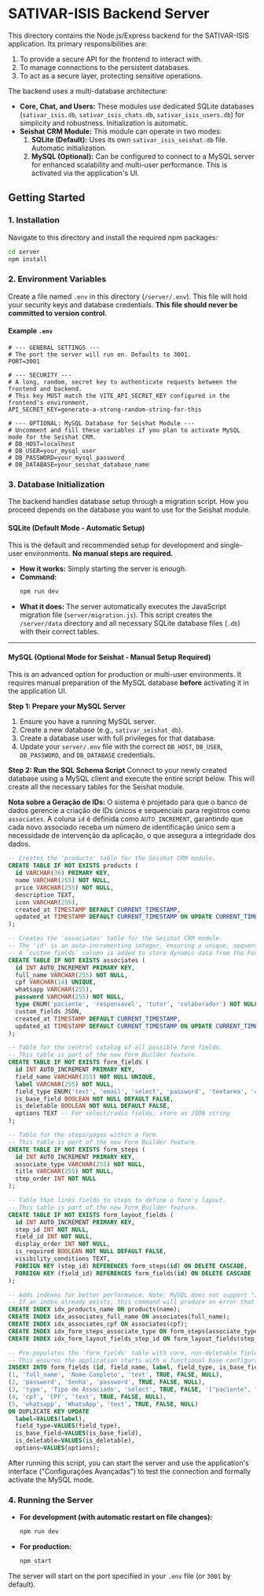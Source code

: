 # SATIVAR-ISIS Backend Server

This directory contains the Node.js/Express backend for the SATIVAR-ISIS application. Its primary responsibilities are:

1.  To provide a secure API for the frontend to interact with.
2.  To manage connections to the persistent databases.
3.  To act as a secure layer, protecting sensitive operations.

The backend uses a multi-database architecture:
- **Core, Chat, and Users:** These modules use dedicated SQLite databases (`sativar_isis.db`, `sativar_isis_chats.db`, `sativar_isis_users.db`) for simplicity and robustness. Initialization is automatic.
- **Seishat CRM Module:** This module can operate in two modes:
    1.  **SQLite (Default):** Uses its own `sativar_isis_seishat.db` file. Automatic initialization.
    2.  **MySQL (Optional):** Can be configured to connect to a MySQL server for enhanced scalability and multi-user performance. This is activated via the application's UI.

## Getting Started

### 1. Installation

Navigate to this directory and install the required npm packages:

```bash
cd server
npm install
```

### 2. Environment Variables

Create a file named `.env` in this directory (`/server/.env`). This file will hold your security keys and database credentials. **This file should never be committed to version control.**

#### Example `.env`

```env
# --- GENERAL SETTINGS ---
# The port the server will run on. Defaults to 3001.
PORT=3001

# --- SECURITY ---
# A long, random, secret key to authenticate requests between the frontend and backend.
# This key MUST match the VITE_API_SECRET_KEY configured in the frontend's environment.
API_SECRET_KEY=generate-a-strong-random-string-for-this

# --- OPTIONAL: MySQL Database for Seishat Module ---
# Uncomment and fill these variables if you plan to activate MySQL mode for the Seishat CRM.
# DB_HOST=localhost
# DB_USER=your_mysql_user
# DB_PASSWORD=your_mysql_password
# DB_DATABASE=your_seishat_database_name
```

### 3. Database Initialization

The backend handles database setup through a migration script. How you proceed depends on the database you want to use for the Seishat module.

#### SQLite (Default Mode - Automatic Setup)

This is the default and recommended setup for development and single-user environments. **No manual steps are required.**

-   **How it works:** Simply starting the server is enough.
-   **Command:**
    ```bash
    npm run dev
    ```
-   **What it does:** The server automatically executes the JavaScript migration file (`server/migration.js`). This script creates the `/server/data` directory and all necessary SQLite database files (`.db`) with their correct tables.

---

#### MySQL (Optional Mode for Seishat - Manual Setup Required)

This is an advanced option for production or multi-user environments. It requires manual preparation of the MySQL database **before** activating it in the application UI.

**Step 1: Prepare your MySQL Server**
1.  Ensure you have a running MySQL server.
2.  Create a new database (e.g., `sativar_seishat_db`).
3.  Create a database user with full privileges for that database.
4.  Update your `server/.env` file with the correct `DB_HOST`, `DB_USER`, `DB_PASSWORD`, and `DB_DATABASE` credentials.

**Step 2: Run the SQL Schema Script**
Connect to your newly created database using a MySQL client and execute the entire script below. This will create all the necessary tables for the Seishat module.

**Nota sobre a Geração de IDs:** O sistema é projetado para que o banco de dados gerencie a criação de IDs únicos e sequenciais para registros como `associates`. A coluna `id` é definida como `AUTO_INCREMENT`, garantindo que cada novo associado receba um número de identificação único sem a necessidade de intervenção da aplicação, o que assegura a integridade dos dados.

```sql
-- Creates the 'products' table for the Seishat CRM module.
CREATE TABLE IF NOT EXISTS products (
  id VARCHAR(36) PRIMARY KEY,
  name VARCHAR(255) NOT NULL,
  price VARCHAR(255) NOT NULL,
  description TEXT,
  icon VARCHAR(255),
  created_at TIMESTAMP DEFAULT CURRENT_TIMESTAMP,
  updated_at TIMESTAMP DEFAULT CURRENT_TIMESTAMP ON UPDATE CURRENT_TIMESTAMP
);

-- Creates the 'associates' table for the Seishat CRM module.
-- The 'id' is an auto-incrementing integer, ensuring a unique, sequential identifier for each associate.
-- A `custom_fields` column is added to store dynamic data from the Form Builder.
CREATE TABLE IF NOT EXISTS associates (
  id INT AUTO_INCREMENT PRIMARY KEY,
  full_name VARCHAR(255) NOT NULL,
  cpf VARCHAR(14) UNIQUE,
  whatsapp VARCHAR(255),
  password VARCHAR(255) NOT NULL,
  type ENUM('paciente', 'responsavel', 'tutor', 'colaborador') NOT NULL,
  custom_fields JSON,
  created_at TIMESTAMP DEFAULT CURRENT_TIMESTAMP,
  updated_at TIMESTAMP DEFAULT CURRENT_TIMESTAMP ON UPDATE CURRENT_TIMESTAMP
);

-- Table for the central catalog of all possible form fields.
-- This table is part of the new Form Builder feature.
CREATE TABLE IF NOT EXISTS form_fields (
  id INT AUTO_INCREMENT PRIMARY KEY,
  field_name VARCHAR(255) NOT NULL UNIQUE,
  label VARCHAR(255) NOT NULL,
  field_type ENUM('text', 'email', 'select', 'password', 'textarea', 'checkbox', 'radio', 'separator', 'brazilian_states_select') NOT NULL,
  is_base_field BOOLEAN NOT NULL DEFAULT FALSE,
  is_deletable BOOLEAN NOT NULL DEFAULT FALSE,
  options TEXT -- For select/radio fields, store as JSON string
);

-- Table for the steps/pages within a form.
-- This table is part of the new Form Builder feature.
CREATE TABLE IF NOT EXISTS form_steps (
  id INT AUTO_INCREMENT PRIMARY KEY,
  associate_type VARCHAR(255) NOT NULL,
  title VARCHAR(255) NOT NULL,
  step_order INT NOT NULL
);

-- Table that links fields to steps to define a form's layout.
-- This table is part of the new Form Builder feature.
CREATE TABLE IF NOT EXISTS form_layout_fields (
  id INT AUTO_INCREMENT PRIMARY KEY,
  step_id INT NOT NULL,
  field_id INT NOT NULL,
  display_order INT NOT NULL,
  is_required BOOLEAN NOT NULL DEFAULT FALSE,
  visibility_conditions TEXT,
  FOREIGN KEY (step_id) REFERENCES form_steps(id) ON DELETE CASCADE,
  FOREIGN KEY (field_id) REFERENCES form_fields(id) ON DELETE CASCADE
);

-- Adds indexes for better performance. Note: MySQL does not support "IF NOT EXISTS" for indexes.
-- If an index already exists, this command will produce an error that can be safely ignored.
CREATE INDEX idx_products_name ON products(name);
CREATE INDEX idx_associates_full_name ON associates(full_name);
CREATE INDEX idx_associates_cpf ON associates(cpf);
CREATE INDEX idx_form_steps_associate_type ON form_steps(associate_type);
CREATE INDEX idx_form_layout_fields_step_id ON form_layout_fields(step_id);

-- Pre-populates the 'form_fields' table with core, non-deletable fields.
-- This ensures the application starts with a functional base configuration.
INSERT INTO form_fields (id, field_name, label, field_type, is_base_field, is_deletable, options) VALUES
(1, 'full_name', 'Nome Completo', 'text', TRUE, FALSE, NULL),
(2, 'password', 'Senha', 'password', TRUE, FALSE, NULL),
(3, 'type', 'Tipo de Associado', 'select', TRUE, FALSE, '["paciente", "responsavel", "tutor", "colaborador"]'),
(4, 'cpf', 'CPF', 'text', TRUE, FALSE, NULL),
(5, 'whatsapp', 'WhatsApp', 'text', TRUE, FALSE, NULL)
ON DUPLICATE KEY UPDATE 
  label=VALUES(label), 
  field_type=VALUES(field_type), 
  is_base_field=VALUES(is_base_field), 
  is_deletable=VALUES(is_deletable), 
  options=VALUES(options);
```

After running this script, you can start the server and use the application's interface ("Configurações Avançadas") to test the connection and formally activate the MySQL mode.

### 4. Running the Server

-   **For development (with automatic restart on file changes):**
    ```bash
    npm run dev
    ```

-   **For production:**
    ```bash
    npm start
    ```

The server will start on the port specified in your `.env` file (or `3001` by default).